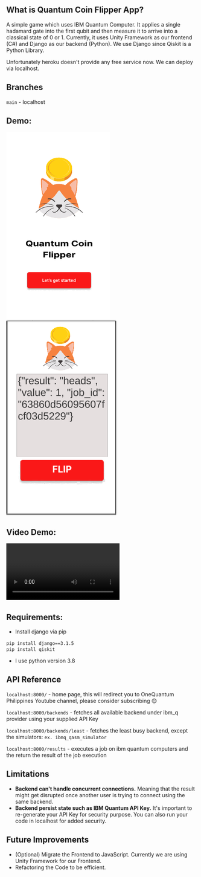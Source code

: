 ## What is Quantum Coin Flipper App?

A simple game which uses IBM Quantum Computer. It applies a single hadamard gate into the first qubit and then measure it to arrive into a classical state of 0 or 1. Currently, it uses Unity Framework as our frontend (C#) and Django as our backend (Python). We use Django since Qiskit is a Python Library.

Unfortunately heroku doesn't provide any free service now. We can deploy via localhost.

## Branches

`main` - localhost

## Demo:

![IBM Quantum Coin Flipper App Demo](qcf-backend/resources/Face1.PNG)
![IBM Quantum Coin Flipper App Demo](qcf-backend/resources/Face2.PNG)

## Video Demo:

![IBM Quantum Coin Flipper App Demo](qcf-backend/resources/IBMQuantumCoinFlipper.mp4)

## Requirements:

- Install django via pip

```
pip install django==3.1.5
pip install qiskit
```

- I use python version 3.8

## API Reference

`localhost:8000/` - home page, this will redirect you to OneQuantum Philippines Youtube channel, please consider subscribing :blush:

`localhost:8000/backends` - fetches all available backend under ibm_q provider using your supplied API Key

`localhost:8000/backends/least` - fetches the least busy backend, except the simulators: `ex. ibmq_qasm_simulator`

`localhost:8000/results` - executes a job on ibm quantum computers and the return the result of the job execution

## Limitations

- **Backend can't handle concurrent connections.** Meaning that the result might get disrupted once another user is trying to connect using the same backend.
- **Backend persist state such as IBM Quantum API Key.** It's important to re-generate your API Key for security purpose. You can also run your code in localhost for added security.

## Future Improvements

- (Optional) Migrate the Frontend to JavaScript. Currently we are using Unity Framework for our Frontend.
- Refactoring the Code to be efficient.
